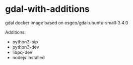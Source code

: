 # gdal-with-additions
gdal docker image based on osgeo/gdal:ubuntu-small-3.4.0

Additions:
- python3-pip 
- python3-dev 
- libpq-dev 
- nodejs installed
